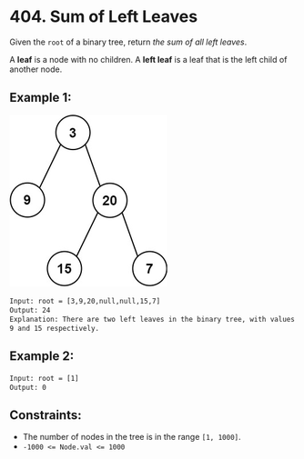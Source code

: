 # 404. Sum of Left Leaves

Given the `root` of a binary tree, return _the sum of all left leaves_.

A **leaf** is a node with no children. A **left leaf** is a leaf that is the left child of another node.

## Example 1:

![Example 1](example1.png)

```
Input: root = [3,9,20,null,null,15,7]
Output: 24
Explanation: There are two left leaves in the binary tree, with values 9 and 15 respectively.
```

## Example 2:

```
Input: root = [1]
Output: 0
```

## Constraints:

- The number of nodes in the tree is in the range `[1, 1000]`.
- `-1000 <= Node.val <= 1000`
